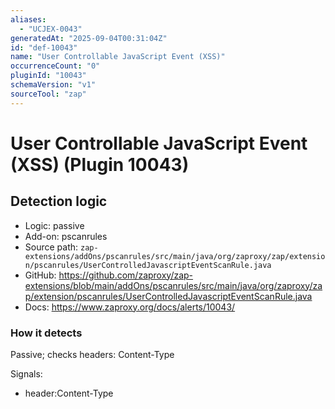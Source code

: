 ```yaml
---
aliases:
  - "UCJEX-0043"
generatedAt: "2025-09-04T00:31:04Z"
id: "def-10043"
name: "User Controllable JavaScript Event (XSS)"
occurrenceCount: "0"
pluginId: "10043"
schemaVersion: "v1"
sourceTool: "zap"
---
```


# User Controllable JavaScript Event (XSS) (Plugin 10043)

## Detection logic

- Logic: passive
- Add-on: pscanrules
- Source path: `zap-extensions/addOns/pscanrules/src/main/java/org/zaproxy/zap/extension/pscanrules/UserControlledJavascriptEventScanRule.java`
- GitHub: https://github.com/zaproxy/zap-extensions/blob/main/addOns/pscanrules/src/main/java/org/zaproxy/zap/extension/pscanrules/UserControlledJavascriptEventScanRule.java
- Docs: https://www.zaproxy.org/docs/alerts/10043/

### How it detects

Passive; checks headers: Content-Type

Signals:
- header:Content-Type

